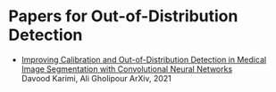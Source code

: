 # Papers for Out-of-Distribution Detection
- [Improving Calibration and Out-of-Distribution Detection in Medical Image Segmentation with Convolutional Neural Networks](https://arxiv.org/abs/2004.06569)    
Davood Karimi, Ali Gholipour
ArXiv, 2021

